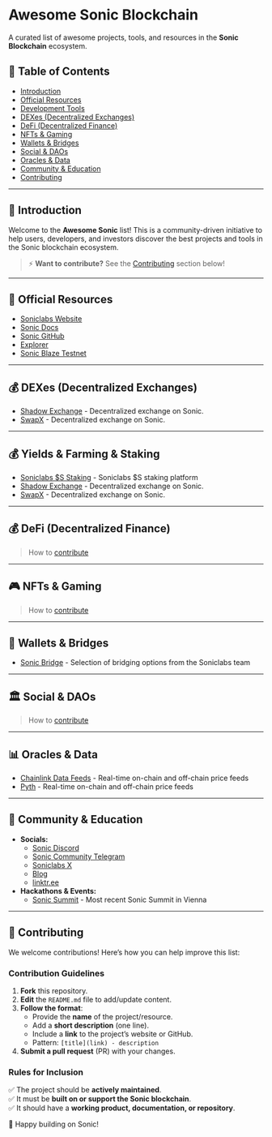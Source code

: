 # Awesome Sonic Blockchain

A curated list of awesome projects, tools, and resources in the **Sonic Blockchain** ecosystem.

## 📌 Table of Contents

- [Introduction](#introduction)
- [Official Resources](#official-resources)
- [Development Tools](#development-tools)
- [DEXes (Decentralized Exchanges)](#dexes-decentralized-exchanges)
- [DeFi (Decentralized Finance)](#defi-decentralized-finance)
- [NFTs & Gaming](#nfts--gaming)
- [Wallets & Bridges](#wallets--bridges)
- [Social & DAOs](#social--daos)
- [Oracles & Data](#oracles--data)
- [Community & Education](#community--education)
- [Contributing](#contributing)

---

## 🎯 Introduction

Welcome to the **Awesome Sonic** list! This is a community-driven initiative to help users, developers, and investors discover the best projects and tools in the Sonic blockchain ecosystem.

> ⚡ **Want to contribute?** See the [Contributing](#contributing) section below!

---

## 📜 Official Resources

- [Soniclabs Website](https://www.soniclabs.com/)
- [Sonic Docs](https://docs.soniclabs.com/)
- [Sonic GitHub](https://github.com/0xsoniclabs)
- [Explorer](https://sonicscan.org/) 
- [Sonic Blaze Testnet](https://testnet.soniclabs.com/)

---

## 💰 DEXes (Decentralized Exchanges)

- [Shadow Exchange](https://www.shadow.so/) - Decentralized exchange on Sonic.
- [SwapX](https://swapx.finance/) - Decentralized exchange on Sonic.

---

## 💰 Yields & Farming & Staking

- [Soniclabs $S Staking](https://my.soniclabs.com/stake) - Soniclabs $S staking platform
- [Shadow Exchange](https://www.shadow.so/) - Decentralized exchange on Sonic.
- [SwapX](https://swapx.finance/) - Decentralized exchange on Sonic.

---

## 💰 DeFi (Decentralized Finance)

> How to [contribute](#contributing)

---

## 🎮 NFTs & Gaming

> How to [contribute](#contributing)

---

## 🔑 Wallets & Bridges

- [Sonic Bridge](https://my.soniclabs.com/bridge) - Selection of bridging options from the Soniclabs team

---

## 🏛 Social & DAOs

> How to [contribute](#contributing)

---

## 📊 Oracles & Data

- [Chainlink Data Feeds](https://data.chain.link/feeds) - Real-time on-chain and off-chain price feeds
- [Pyth](https://www.pyth.network/pyth-price-feeds) - Real-time on-chain and off-chain price feeds

---

## 📢 Community & Education

- **Socials:**
  - [Sonic Discord](https://discord.gg/3Ynr2QDSnB)
  - [Sonic Community Telegram](https://t.me/@Sonic_English)
  - [Soniclabs X](https://x.com/SonicLabs)
  - [Blog](https://blog.soniclabs.com/)
  - [linktr.ee](https://linktr.ee/soniclabs)
- **Hackathons & Events:**
  - [Sonic Summit](https://www.soniclabs.com/summit) - Most recent Sonic Summit in Vienna

---

## 🤝 Contributing

We welcome contributions! Here’s how you can help improve this list:

### Contribution Guidelines
1. **Fork** this repository.
2. **Edit** the `README.md` file to add/update content.
3. **Follow the format**:
   - Provide the **name** of the project/resource.
   - Add a **short description** (one line).
   - Include a **link** to the project’s website or GitHub.
   - Pattern: `[title](link) - description`
4. **Submit a pull request** (PR) with your changes.

### Rules for Inclusion
✅ The project should be **actively maintained**.  
✅ It must be **built on or support the Sonic blockchain**.  
✅ It should have a **working product, documentation, or repository**.  
  
  
🚀 Happy building on Sonic!
